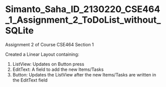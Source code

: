 # Simanto_Saha_ID_2130220_CSE464_1_Assignment_2_ToDoList_without_SQLite
Assignment 2 of Course CSE464 Section 1

Created a Linear Layout containing:
1) ListView: Updates on Button press
2) EditText: A field to add the new Items/Tasks
3) Button: Updates the ListView after the new Items/Tasks are written in the EditText field

